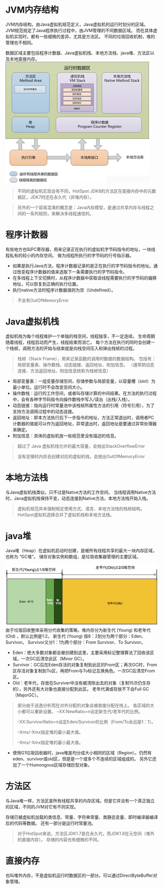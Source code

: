# JVM内存结构
JVM内存结构，由Java虚拟机规范定义，Java虚拟机的运行时划分的区域。
JVM规范规定了Java程序执行过程中，由JVM管理的不同数据区域。
而在具体虚拟机实现时，都有一些细微的差异，尤其是方法区。
不同的垃圾回收机制，堆的管理也不相同。

数据区域主要包括程序计数器、Java虚拟机栈、本地方法栈、java堆、方法区以及本地直接内存。
![JVM内存结构](./img/jvm-mm.png)
> 不同的虚拟机实现会有不同，HotSpot JDK8的方法区在直接内存中的元数据区，JDK7时还在永久代（非堆内存）。

> 另外的一个容易混淆的概念是：Java内存模型，是通过共享内存与线程之间的一系列规则，来解决多线程通信的。

# 程序计数器
有些地方也叫PC寄存器，用来记录正在执行的虚拟机字节码指令的地址，一块线程私有的较小的内存空间。
做为线程所执行的字节码的行号指示器。
- 如果是执行Java方法，程序计数器记录的是正在执行的字节码指令的地址。通过改变程序计数器的值来选取下一条需要执行的字节码指令。
- 在多线程上下文切换时，从程序计数器中获取该线程需要执行的字节码的偏移地址，可以恢复到正确的执行位置。
- 执行native方法时程序计数器值则为空（Undefined）。
> 不会有OutOfMemoryError

# Java虚拟机栈
虚拟机栈为每个线程维护一个单独的栈空间，线程独享，不一定连续。
生命周期随着线程，线程启动而产生，线程结束而消亡。
每个方法在执行的同时会创建一个栈帧，调用方法的开始与结束就是向栈空间压入和弹出栈帧的过程。

> 栈帧（Stack Frame），用来记录函数的调用时数据的数据结构。
> 包括有：局部变量表、操作数栈、动态链接、返回地址、附加信息。
> （通常把动态连接、方法返回地址、附加信息统称为栈帧信息）
- 局部变量表：一组变量存储空间，存储参数与局部变量，以容量槽（slot）为最小单位。运行时不会改变空间大小。
- 操作数栈：运行的工作空间，或者叫存储计算的中间结果。在方法的执行过程中，会有各种字节码指令向操作数栈中写入/读出（出栈/入栈）。
- 动态链接：指向运行时常量池中该栈帧所属性方法的引用（符号引用），为了支持方法调用过程中的动态连接。
- 返回地址：即本方法执行后下一步指令的地址，方法正常退出时，调用者PC计数器的值就可以作为返回地址，异常退出时，返回地址是要通过异常处理器来确定。
- 附加信息：具体的虚拟机放一些规范里没有描述的信息。
> 超过了 Java 虚拟机栈允许的最大容量，会抛出StackOverflowError
>
> 没有足够的内存去创建对应的虚拟机栈，会抛出OutOfMemoryError

# 本地方法栈
与Java虚拟机栈类似，只不过是Native方法的工作空间。
当线程调用Native方法时，Java虚拟机栈保持不变，动态连接到Native方法，本地方法栈开始入栈。
> 虚拟机规范并未强制规定使用方式、语言、本地方法栈的栈帧结构。
> HotSpot虚拟机选择合并了虚拟机栈和本地方法栈。

# java堆
Java堆（Heap）在虚拟机启动时创建，是被所有线程共享的最大一块内存区域，也称为 “GC堆”。
储存对象实例和数组，是垃圾收集器管理的主要区域。

![JVM堆结构](./img/jvm-mm-heap.png)
由于垃圾回收整体采用分代收集的策略，堆内存分为新生代 (Young) 和老年代 (Old) ，默认比例是1:2。
新生代 (Young) 按8：2划分为两个部分：Eden、Survivor。
Survivor又分1：1为两个部分：From Survivor、To Survivor。
- Eden：绝大多数对象都会被创建到这里，主要采用标记整理算法了回收该区域，一次GC后清空此区（Minor GC）。
- Survivor：GC后在Eden存活的对象复制到此区的From区；再次GC时，From区存活对象复制到To区，再把From与To标记互换角色。一次GC后清空From区。
- Old：老年代，存放在Surviver中没有被清除出去的对象（复制15次仍生存的），另外还有大对象也直接分配到此区。
老年代满或存放不下会Full GC（MajorGC）。
> 部分由于逃逸分析而在对外分配的对象会被直接分配在栈上。
> 各区域的大小都可以重新设置。
> –XX:NewRatio=n设定新生代/老年代的比例。
>
> -XX:SurvivorRatio=n设定Eden/Survivor的比例（From/To永远是1：1）。
>
> –Xms/-Xmx指定堆的最小最大值。
>
> –Xms/-Xmx指定堆的最小最大值。
- 使用G1垃圾回收器时，java堆是均分成大小相同的区域（Region）。仍然有eden、survivor或old区，但是是一个或多个不连续的区域组成的。
另外它还加了一个Humongous区域存储巨型对象。
# 方法区
与Java堆一样，方法区是所有线程共享的内存区域。但是它并没有一个真正独立的区域，不同的JVM对它有不同实现。

存储已被虚拟机加载的类信息、常量、字符串常量、类静态变量、即时编译器编译后的代码等数据。
还有一部分是运行时常量池。
> 对于HotSpot来说，方法区JDK1.7是在永久代，而JDK1.8在元空间（堆外的直接内存）。
> 存储的内容也有细微的不同。
# 直接内存
也叫堆外内存，不是虚拟机运行时数据区的一部分。可以通过DirectByteBuffer对象管理。
